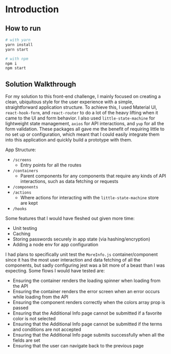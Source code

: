 # Introduction

## How to run

```sh
# with yarn
yarn install
yarn start

# with npm
npm i
npm start
```

## Solution Walkthrough

For my solution to this front-end challenge, I mainly focused on creating a clean, ubiquitous style for the user experience with a simple, straightforward application structure. To achieve this, I used Material UI, `react-hook-form`, and `react-router` to do a lot of the heavy lifting when it came to the UI and form behavior. I also used `little-state-machine` for lightweight state management, `axios` for API interactions, and `yup` for all the form validation. These packages all gave me the benefit of requiring little to no set up or configuration, which meant that I could easily integrate them into this application and quickly build a prototype with them. 

App Structure:
  - `/screens`
    - Entry points for all the routes
  - `/containers`
    - Parent components for any components that require any kinds of API interactions, such as data fetching or requests
  - `/components` 
  - `/actions`
    - Where actions for interacting with the `little-state-machine` store are kept
  - `/hooks`

Some features that I would have fleshed out given more time:

- Unit testing
- Caching
- Storing passwords securely in app state (via hashing/encryption)
- Adding a node env for app configuration

I had plans to specifically unit test the `MoreInfo.js` container/component since it has the most user interaction and data fetching of all the components, but sadly configuring jest was a bit more of a beast than I was expecting. Some flows I would have tested are:

- Ensuring the container renders the loading spinner when loading from the API
- Ensuring the container renders the error screen when an error occurs while loading from the API
- Ensuring the component renders correctly when the colors array prop is passed
- Ensuring that the Additional Info page cannot be submitted if a favorite color is not selected
- Ensuring that the Additional Info page cannot be submitted if the terms and conditions are not accepted
- Ensuring that the Additional Info page submits successfully when all the fields are set
- Ensuring that the user can navigate back to the previous page

